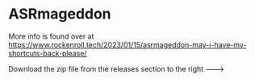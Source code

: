 # ASRmageddon
More info is found over at https://www.rockenroll.tech/2023/01/15/asrmageddon-may-i-have-my-shortcuts-back-please/

Download the zip file from the releases section to the right --->
